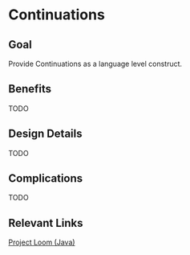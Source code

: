 # Continuations

## Goal
Provide Continuations as a language level construct.

## Benefits
TODO

## Design Details
TODO

## Complications
TODO

## Relevant Links
[Project Loom (Java)](https://wiki.openjdk.java.net/display/loom)